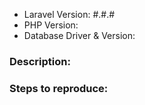 - Laravel Version: #.#.# 
- PHP Version: 
- Database Driver & Version:

### Description:


### Steps to reproduce:
